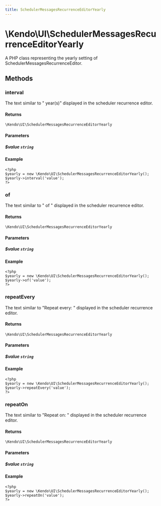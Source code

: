 ```yaml
---
title: SchedulerMessagesRecurrenceEditorYearly
---
```


# \Kendo\UI\SchedulerMessagesRecurrenceEditorYearly

A PHP class representing the yearly setting of SchedulerMessagesRecurrenceEditor.


## Methods

### interval
The text similar to " year(s)" displayed in the scheduler recurrence editor.

#### Returns
`\Kendo\UI\SchedulerMessagesRecurrenceEditorYearly`

#### Parameters

##### $value `string`



#### Example 
    <?php
    $yearly = new \Kendo\UI\SchedulerMessagesRecurrenceEditorYearly();
    $yearly->interval('value');
    ?>

### of
The text similar to " of " displayed in the scheduler recurrence editor.

#### Returns
`\Kendo\UI\SchedulerMessagesRecurrenceEditorYearly`

#### Parameters

##### $value `string`



#### Example 
    <?php
    $yearly = new \Kendo\UI\SchedulerMessagesRecurrenceEditorYearly();
    $yearly->of('value');
    ?>

### repeatEvery
The text similar to "Repeat every: " displayed in the scheduler recurrence editor.

#### Returns
`\Kendo\UI\SchedulerMessagesRecurrenceEditorYearly`

#### Parameters

##### $value `string`



#### Example 
    <?php
    $yearly = new \Kendo\UI\SchedulerMessagesRecurrenceEditorYearly();
    $yearly->repeatEvery('value');
    ?>

### repeatOn
The text similar to "Repeat on: " displayed in the scheduler recurrence editor.

#### Returns
`\Kendo\UI\SchedulerMessagesRecurrenceEditorYearly`

#### Parameters

##### $value `string`



#### Example 
    <?php
    $yearly = new \Kendo\UI\SchedulerMessagesRecurrenceEditorYearly();
    $yearly->repeatOn('value');
    ?>

